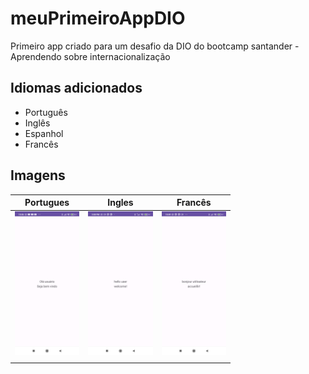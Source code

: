 # meuPrimeiroAppDIO

Primeiro app criado para um desafio da DIO do bootcamp santander - Aprendendo sobre internacionalização

## Idiomas adicionados

- Português
- Inglês
- Espanhol
- Francês

## Imagens

| **Portugues** | **Ingles** | **Francês** |
| -----------   | --------   | ---------   |
|<img src="./Screenshot/portugues.jpg" alt="tela em português" height=230px> | <img src="./Screenshot/ingles.jpg" alt="tela em ingles" height=230px> | <img src="./Screenshot/frances.jpg" alt="tela em frances" height=230px>
| | |